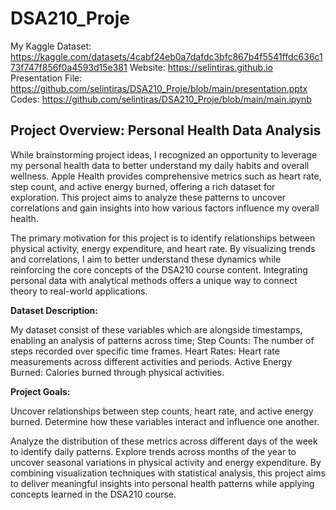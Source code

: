 # DSA210_Proje
My Kaggle Dataset: https://kaggle.com/datasets/4cabf24eb0a7dafdc3bfc867b4f5541ffdc636c173f747f856f0a4593d15e381
Website: https://selintiras.github.io
Presentation File: https://github.com/selintiras/DSA210_Proje/blob/main/presentation.pptx
Codes: https://github.com/selintiras/DSA210_Proje/blob/main/main.ipynb

## Project Overview: Personal Health Data Analysis

While brainstorming project ideas, I recognized an opportunity to leverage my personal health data to better understand my daily habits and overall wellness. Apple Health provides comprehensive metrics such as heart rate, step count, and active energy burned, offering a rich dataset for exploration. This project aims to analyze these patterns to uncover correlations and gain insights into how various factors influence my overall health.

The primary motivation for this project is to identify relationships between physical activity, energy expenditure, and heart rate. By visualizing trends and correlations, I aim to better understand these dynamics while reinforcing the core concepts of the DSA210 course content. Integrating personal data with analytical methods offers a unique way to connect theory to real-world applications.

**Dataset Description:**

My dataset consist of these variables which are alongside timestamps, enabling an analysis of patterns across time;
Step Counts: The number of steps recorded over specific time frames.
Heart Rates: Heart rate measurements across different activities and periods.
Active Energy Burned: Calories burned through physical activities.


**Project Goals:**

Uncover relationships between step counts, heart rate, and active energy burned.
Determine how these variables interact and influence one another.

Analyze the distribution of these metrics across different days of the week to identify daily patterns.
Explore trends across months of the year to uncover seasonal variations in physical activity and energy expenditure.
By combining visualization techniques with statistical analysis, this project aims to deliver meaningful insights into personal health patterns while applying concepts learned in the DSA210 course.
